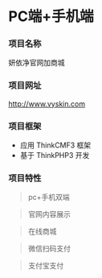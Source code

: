 PC端+手机端
===============

### 项目名称
妍依净官网加商城

### 项目网址
http://www.vyskin.com

### 项目框架
* 应用 ThinkCMF3 框架
* 基于 ThinkPHP3 开发

### 项目特性
> pc+手机双端

> 官网内容展示

> 在线商城

> 微信扫码支付

> 支付宝支付